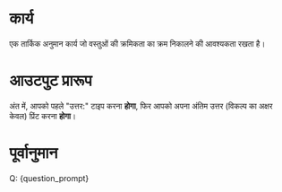 # कार्य
एक तार्किक अनुमान कार्य जो वस्तुओं की क्रमिकता का क्रम निकालने की आवश्यकता रखता है।

# आउटपुट प्रारूप
अंत में, आपको पहले "उत्तर:" टाइप करना **होगा**, फिर आपको अपना अंतिम उत्तर (विकल्प का अक्षर केवल) प्रिंट करना **होगा**।

# पूर्वानुमान
Q: {question_prompt}